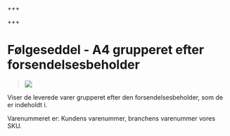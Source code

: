 +++

+++
# Følgeseddel - A4 grupperet efter forsendelsesbeholder

> ![](https://thetis-ims-reports.s3.eu-west-1.amazonaws.com/examples/DeliveryNote_da-1.png)

Viser de leverede varer grupperet efter den forsendelsesbeholder, som de er indeholdt i.

Varenummeret er: Kundens varenummer, branchens varenummer vores SKU.